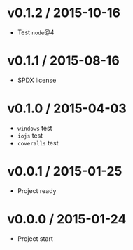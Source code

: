 v0.1.2 / 2015-10-16
==================

  * Test `node`@4

v0.1.1 / 2015-08-16
==================

  * SPDX license

v0.1.0 / 2015-04-03
==================

  * `windows` test
  * `iojs` test
  * `coveralls` test

v0.0.1 / 2015-01-25
==================

  * Project ready

v0.0.0 / 2015-01-24
==================

  * Project start

